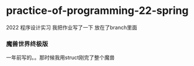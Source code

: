 # practice-of-programming-22-spring
2022 程序设计实习
我把作业写了一下 放在了branch里面

### 魔兽世界终极版
一年前写的。。那时候我用struct刚完了整个魔兽

